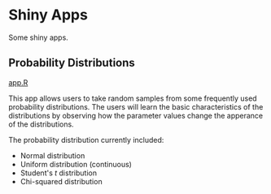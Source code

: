 # Shiny Apps

Some shiny apps.


## Probability Distributions

[app.R](distributions/app.R)

This app allows users to take random samples from some frequently used probability distributions. The users will learn the basic characteristics of the distributions by observing how the parameter values change the apperance of the distributions.

The probability distribution currently included:

* Normal distribution
* Uniform distribution (continuous)
* Student's *t* distribution
* Chi-squared distribution